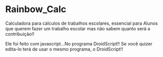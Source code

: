 # Rainbow_Calc 
Calculadora para cálculos de trabalhos escolares, essencial para Alunos que querem fazer um trabalho escolar mas não sabem quanto será a contribuição!!

Ele foi feito com javascript...No programa DroidScript!! Se você quizer edita-lo terá de usar o mesmo programa, o DroidScript!!
